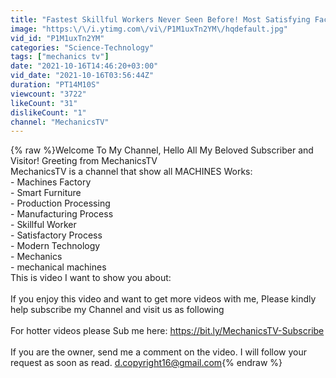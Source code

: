 ```yaml
---
title: "Fastest Skillful Workers Never Seen Before! Most Satisfying Factory Production Process & Tools #36"
image: "https:\/\/i.ytimg.com\/vi\/P1M1uxTn2YM\/hqdefault.jpg"
vid_id: "P1M1uxTn2YM"
categories: "Science-Technology"
tags: ["mechanics tv"]
date: "2021-10-16T14:46:20+03:00"
vid_date: "2021-10-16T03:56:44Z"
duration: "PT14M10S"
viewcount: "3722"
likeCount: "31"
dislikeCount: "1"
channel: "MechanicsTV"
---
```

{% raw %}Welcome To My Channel, Hello All My Beloved Subscriber and Visitor! Greeting from MechanicsTV<br />MechanicsTV is a channel that show all MACHINES Works:<br />- Machines Factory<br />- Smart Furniture<br />- Production Processing<br />- Manufacturing Process<br />- Skillful Worker<br />- Satisfactory Process<br />- Modern Technology<br />- Mechanics<br />- mechanical machines<br />This is video I want to show you about: <br /><br />If you enjoy this video and want to get more videos with me, Please kindly help subscribe my Channel and visit us as following<br /><br />For hotter videos please Sub me here: <a rel="nofollow" target="blank" href="https://bit.ly/MechanicsTV-Subscribe">https://bit.ly/MechanicsTV-Subscribe</a><br /><br />If you are the owner, send me a comment on the video. I will follow your request as soon as read. d.copyright16@gmail.com{% endraw %}
